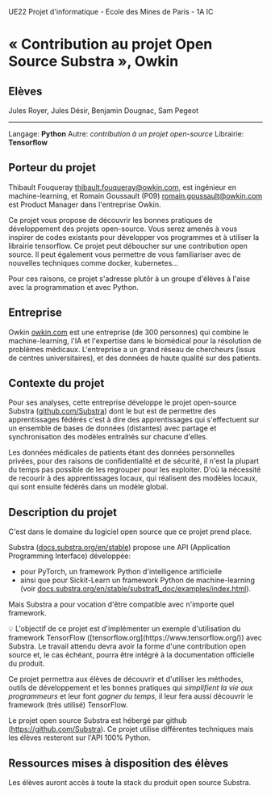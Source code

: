 UE22 Projet d'informatique - Ecole des Mines de Paris - 1A IC
# « Contribution au projet Open Source Substra », Owkin 

## Elèves

Jules Royer, Jules Désir, Benjamin Dougnac, Sam Pegeot

---

Langage: **Python**
Autre: *contribution à un projet open-source*
Librairie: **Tensorflow**

## Porteur du projet

Thibault Fouqueray [thibault.fouqueray@owkin.com](mailto:thibault.fouqueray@owkin.com), est ingénieur en machine-learning, et Romain Goussault (P09) [romain.goussault@owkin.com](mailto:romain.goussault@owkin.com) est Product Manager dans l'entreprise Owkin.

Ce projet vous propose de découvrir les bonnes pratiques de développement des projets open-source. Vous serez amenés à vous inspirer de codes existants pour développer vos programmes et à utiliser la librairie tensorflow. Ce projet peut déboucher sur une contribution open source. Il peut également vous permettre de vous familiariser avec de nouvelles techniques comme docker, kubernetes...

Pour ces raisons, ce projet s'adresse plutôr à un groupe d'élèves à l'aise avec la programmation et avec Python.

## Entreprise

Owkin [owkin.com](https://owkin.com/) est une entreprise (de 300 personnes) qui combine le machine-learning, l'IA et l'expertise dans le biomédical pour la résolution de problèmes médicaux. L'entreprise a un grand réseau de chercheurs (issus de centres universitaires), et des données de haute qualité sur des patients.

## Contexte du projet

Pour ses analyses, cette entreprise développe le projet open-source Substra ([github.com/Substra](https://github.com/Substra)) dont le but est de permettre des apprentissages fédérés c'est à dire des apprentissages qui s'effectuent sur un ensemble de bases de données (distantes) avec partage et synchronisation des modèles entraînés sur chacune d'elles.

Les données médicales de patients étant des données personnelles privées, pour des raisons de confidentialité et de sécurité, il n'est la plupart du temps pas possible de les regrouper pour les exploiter. D'où la nécessité de recourir à des apprentissages locaux, qui réalisent des modèles locaux, qui sont ensuite fédérés dans un modèle global.

## Description du projet

C'est dans le domaine du logiciel open source que ce projet prend place.

Substra ([docs.substra.org/en/stable](https://docs.substra.org/en/stable)) propose une API (Application Programming Interface) développée:

- pour PyTorch, un framework Python d'intelligence artificielle
- ainsi que pour Sickit-Learn un framework Python de machine-learning (voir [docs.substra.org/en/stable/substrafl_doc/examples/index.html](https://docs.substra.org/en/stable/substrafl_doc/examples/index.html)).

Mais Substra a pour vocation d'être compatible avec n'importe quel framework.

<aside>
💡 L'objectif de ce projet est d'implémenter un exemple d'utilisation du framework TensorFlow ([tensorflow.org](https://www.tensorflow.org/)) avec Substra. Le travail attendu devra avoir la forme d'une contribution open source et, le cas échéant, pourra être intégré à la documentation officielle du produit.

</aside>

Ce projet permettra aux élèves de découvrir et d'utiliser les méthodes, outils de développement et les bonnes pratiques qui *simplifient la vie aux programmeurs* et leur font *gagner du temps*, il leur fera aussi découvrir le framework (très utilisé) TensorFlow.

Le projet open source Substra est hébergé par github (https://github.com/Substra). Ce projet utilise différentes techniques mais les élèves resteront sur l'API 100% Python.

## Ressources mises à disposition des élèves

Les élèves auront accès à toute la stack du produit open source Substra.
